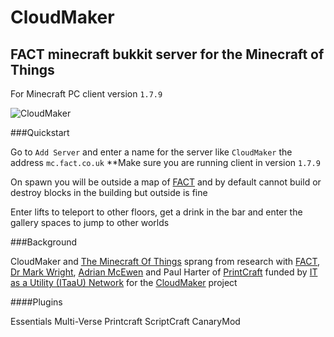 # CloudMaker
## FACT minecraft bukkit server for the Minecraft of Things
For Minecraft PC client version `1.7.9`

![CloudMaker](https://github.com/cheapjack/cheapjack.github.io/blob/master/tumblr_files/Cloudmaker.png)

###Quickstart

Go to `Add Server` and enter a name for the server like `CloudMaker` the address `mc.fact.co.uk`
**Make sure you are running client in version `1.7.9`

On spawn you will be outside a map of [FACT](http://fact.co.uk/) and by default cannot build or destroy blocks in the building but outside is fine

Enter lifts to teleport to other floors, get a drink in the bar and enter the gallery spaces to jump to other worlds

###Background

CloudMaker and [The Minecraft Of Things](http://minecraftofthings.tumblr.com) sprang from research with [FACT](http://fact.co.uk/), [Dr Mark Wright](https://twitter.com/dr_mark_wright), [Adrian McEwen](http://www.mcqn.com/) and Paul Harter of [PrintCraft](http://www.printcraft.org/) funded by [IT as a Utility (ITaaU) Network](http://www.itutility.ac.uk) for the [CloudMaker](http://www.fact.co.uk/projects/cloudmaker-making-minecraft-real.aspx) project

####Plugins

Essentials
Multi-Verse
Printcraft
ScriptCraft
CanaryMod

